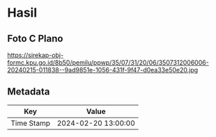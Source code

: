 # Hasil

## Foto C Plano

https://sirekap-obj-formc.kpu.go.id/8b50/pemilu/ppwp/35/07/31/20/06/3507312006006-20240215-011838--9ad9851e-1056-431f-9f47-d0ea33e50e20.jpg


## Metadata

| Key        | Value               |
| ---------- | ------------------- |
| Time Stamp | 2024-02-20 13:00:00 |



